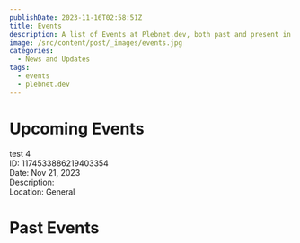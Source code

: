 ```yaml
---
publishDate: 2023-11-16T02:58:51Z
title: Events
description: A list of Events at Plebnet.dev, both past and present in Discord.
image: /src/content/post/_images/events.jpg
categories:
  - News and Updates
tags:
  - events
  - plebnet.dev
---
```


# Upcoming Events

test 4<br>
ID: 1174533886219403354<br>
Date: Nov 21, 2023<br>
Description:
<br>
Location: General

# Past Events


